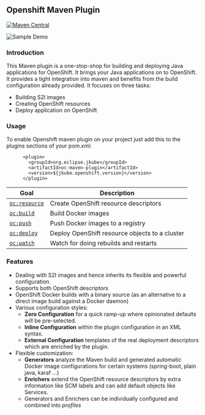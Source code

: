 ## Openshift Maven Plugin

[![Maven Central](https://img.shields.io/maven-central/v/org.eclipse.jkube/oc-maven-plugin.svg?label=Maven%20Central)](https://search.maven.org/search?q=g:%22org.eclipse.jkube%22%20AND%20a:%22oc-maven-plugin%22)

![Sample Demo](oc-maven-plugin-demo.gif)

### Introduction
This Maven plugin is a one-stop-shop for building and deploying Java applications for OpenShift. It brings your Java applications on to OpenShift. It provides a tight integration into maven and benefits from the build configuration already provided. It focuses on three tasks:
+ Building S2I images
+ Creating OpenShift resources
+ Deploy application on OpenShift

### Usage
To enable Openshift maven plugin on your project just add this to the plugins sections of your pom.xml:

```
      <plugin>
        <groupId>org.eclipse.jkube</groupId>
        <artifactId>oc-maven-plugin</artifactId>
        <version>${jkube.openshift.version}</version>
      </plugin>
```

| Goal                                          | Description                           |
| --------------------------------------------- | ------------------------------------- |
| [`oc:resource`](https://fabric8io.github.io/fabric8-maven-plugin/#fabric8:resource) | Create OpenShift resource descriptors |
| [`oc:build`](https://fabric8io.github.io/fabric8-maven-plugin/#fabric8:build) | Build Docker images |
| [`oc:push`](https://fabric8io.github.io/fabric8-maven-plugin/#fabric8:push) | Push Docker images to a registry  |
| [`oc:deploy`](https://fabric8io.github.io/fabric8-maven-plugin/#fabric8:deploy) | Deploy OpenShift resource objects to a cluster  |
| [`oc:watch`](https://fabric8io.github.io/fabric8-maven-plugin/#fabric8:watch) | Watch for doing rebuilds and restarts |

### Features

* Dealing with S2I images and hence inherits its flexible and powerful configuration.
* Supports both OpenShift descriptors
* OpenShift Docker builds with a binary source (as an alternative to a direct image build against a Docker daemon)
* Various configuration styles:
  * **Zero Configuration** for a quick ramp-up where opinionated defaults will be pre-selected.
  * **Inline Configuration** within the plugin configuration in an XML syntax.
  * **External Configuration** templates of the real deployment descriptors which are enriched by the plugin.
* Flexible customization:
  * **Generators** analyze the Maven build and generated automatic Docker image configurations for certain systems (spring-boot, plain java, karaf ...)
  * **Enrichers** extend the  OpenShift resource descriptors by extra information like SCM labels and can add default objects like Services.
  * Generators and Enrichers can be individually configured and combined into *profiles*

